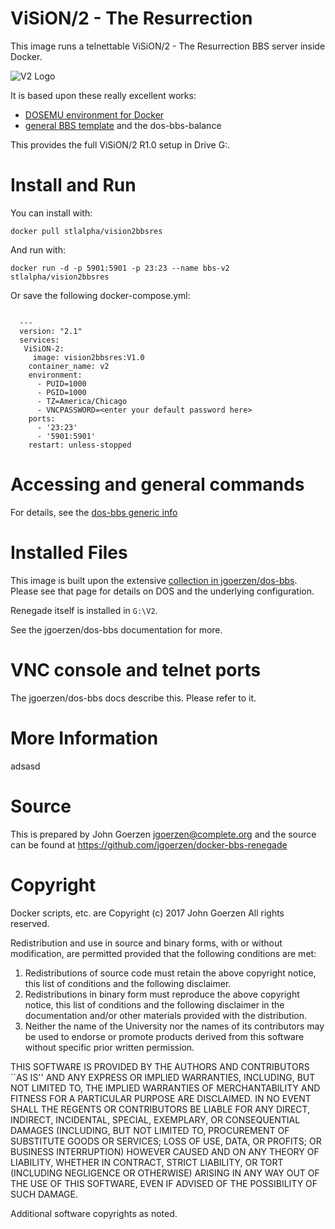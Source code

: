 # ViSiON/2 - The Resurrection

This image runs a telnettable ViSiON/2 - The Resurrection BBS server inside Docker.

![V2 Logo](https://github.com/stlalpha/vision-2-bbs/blob/main/IMAGES/welcome.png?raw=true)

It is based upon these really excellent works:

 - [DOSEMU environment for Docker](https://github.com/jgoerzen/docker-dosemu)
 - [general BBS template](https://github.com/jgoerzen/docker-dos-bbs) and the dos-bbs-balance
 

This provides the full ViSiON/2 R1.0 setup in Drive G:.

# Install and Run

You can install with:

    docker pull stlalpha/vision2bbsres

And run with:

    docker run -d -p 5901:5901 -p 23:23 --name bbs-v2 stlalpha/vision2bbsres

Or save the following docker-compose.yml:
```

  ---
  version: "2.1"
  services:
   ViSiON-2:
     image: vision2bbsres:V1.0
    container_name: v2
    environment:
      - PUID=1000
      - PGID=1000
      - TZ=America/Chicago
      - VNCPASSWORD=<enter your default password here>
    ports:
      - '23:23'
      - '5901:5901'
    restart: unless-stopped
```
# Accessing and general commands

For details, see the [dos-bbs generic info](https://github.com/jgoerzen/docker-dos-bbs)

# Installed Files

This image is built upon the extensive [collection in jgoerzen/dos-bbs](https://github.com/jgoerzen/docker-dos-bbs).
Please see that page for details on DOS and the underlying configuration.

Renegade itself is installed in `G:\V2`.

See the jgoerzen/dos-bbs documentation for more.

# VNC console and telnet ports

The jgoerzen/dos-bbs docs describe this.  Please refer to it.


# More Information

 adsasd 
 
# Source

This is prepared by John Goerzen <jgoerzen@complete.org> and the source
can be found at https://github.com/jgoerzen/docker-bbs-renegade


# Copyright

Docker scripts, etc. are
Copyright (c) 2017 John Goerzen 
All rights reserved.

Redistribution and use in source and binary forms, with or without
modification, are permitted provided that the following conditions
are met:
1. Redistributions of source code must retain the above copyright
   notice, this list of conditions and the following disclaimer.
2. Redistributions in binary form must reproduce the above copyright
   notice, this list of conditions and the following disclaimer in the
   documentation and/or other materials provided with the distribution.
3. Neither the name of the University nor the names of its contributors
   may be used to endorse or promote products derived from this software
   without specific prior written permission.

THIS SOFTWARE IS PROVIDED BY THE AUTHORS AND CONTRIBUTORS ``AS IS'' AND
ANY EXPRESS OR IMPLIED WARRANTIES, INCLUDING, BUT NOT LIMITED TO, THE
IMPLIED WARRANTIES OF MERCHANTABILITY AND FITNESS FOR A PARTICULAR PURPOSE
ARE DISCLAIMED.  IN NO EVENT SHALL THE REGENTS OR CONTRIBUTORS BE LIABLE
FOR ANY DIRECT, INDIRECT, INCIDENTAL, SPECIAL, EXEMPLARY, OR CONSEQUENTIAL
DAMAGES (INCLUDING, BUT NOT LIMITED TO, PROCUREMENT OF SUBSTITUTE GOODS
OR SERVICES; LOSS OF USE, DATA, OR PROFITS; OR BUSINESS INTERRUPTION)
HOWEVER CAUSED AND ON ANY THEORY OF LIABILITY, WHETHER IN CONTRACT, STRICT
LIABILITY, OR TORT (INCLUDING NEGLIGENCE OR OTHERWISE) ARISING IN ANY WAY
OUT OF THE USE OF THIS SOFTWARE, EVEN IF ADVISED OF THE POSSIBILITY OF
SUCH DAMAGE.

Additional software copyrights as noted.



